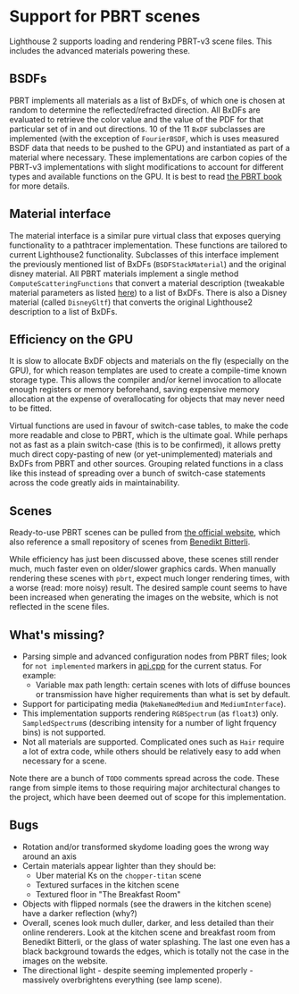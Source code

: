 # Support for PBRT scenes
Lighthouse 2 supports loading and rendering PBRT-v3 scene files. This includes the advanced materials powering these.

## BSDFs
PBRT implements all materials as a list of BxDFs, of which one is chosen at random to determine the reflected/refracted direction. All BxDFs are evaluated to retrieve the color value and the value of the PDF for that particular set of in and out directions.
10 of the 11 `BxDF` subclasses are implemented (with the exception of `FourierBSDF`, which is uses measured BSDF data that needs to be pushed to the GPU) and instantiated as part of a material where necessary. These implementations are carbon copies of the PBRT-v3 implementations with slight modifications to account for different types and available functions on the GPU. It is best to read [the PBRT book](http://www.pbr-book.org/3ed-2018/Reflection_Models/Basic_Interface.html) for more details.

## Material interface
The material interface is a similar pure virtual class that exposes querying functionality to a pathtracer implementation. These functions are tailored to current Lighthouse2 functionality. Subclasses of this interface implement the previously mentioned list of BxDFs (`BSDFStackMaterial`) and the original disney material. All PBRT materials implement a single method `ComputeScatteringFunctions` that convert a material description (tweakable material parameters as listed [here](https://www.pbrt.org/fileformat-v3.html#materials)) to a list of BxDFs.
There is also a Disney material (called `DisneyGltf`) that converts the original Lighthouse2 description to a list of BxDFs.

## Efficiency on the GPU
It is slow to allocate BxDF objects and materials on the fly (especially on the GPU), for which reason templates are used to create a compile-time known storage type. This allows the compiler and/or kernel invocation to allocate enough registers or memory beforehand, saving expensive memory allocation at the expense of overallocating for objects that may never need to be fitted.

Virtual functions are used in favour of switch-case tables, to make the code more readable and close to PBRT, which is the ultimate goal. While perhaps not as fast as a plain switch-case (this is to be confirmed), it allows pretty much direct copy-pasting of new (or yet-unimplemented) materials and BxDFs from PBRT and other sources. Grouping related functions in a class like this instead of spreading over a bunch of switch-case statements across the code greatly aids in maintainability.

## Scenes
Ready-to-use PBRT scenes can be pulled from [the official website](https://pbrt.org/scenes-v3.html), which also reference a small repository of scenes from [Benedikt Bitterli](https://benedikt-bitterli.me/resources/).

While efficiency has just been discussed above, these scenes still render much, much faster even on older/slower graphics cards. When manually rendering these scenes with `pbrt`, expect much longer rendering times, with a worse (read: more noisy) result. The desired sample count seems to have been increased when generating the images on the website, which is not reflected in the scene files.

## What's missing?
- Parsing simple and advanced configuration nodes from PBRT files; look for `not implemented` markers in [api.cpp](../lib/RenderSystem/materials/pbrt/api.cpp) for the current status.
  For example:
  - Variable max path length: certain scenes with lots of diffuse bounces or transmission have higher requirements than what is set by default.
- Support for participating media (`MakeNamedMedium` and `MediumInterface`).
- This implementation supports rendering `RGBSpectrum` (as `float3`) only. `SampledSpectrum`s (describing intensity for a number of light frquency bins) is not supported.
- Not all materials are supported. Complicated ones such as `Hair` require a lot of extra code, while others should be relatively easy to add when necessary for a scene.

Note there are a bunch of `TODO` comments spread across the code. These range from simple items to those requiring major architectural changes to the project, which have been deemed out of scope for this implementation.

## Bugs
- Rotation and/or transformed skydome loading goes the wrong way around an axis
- Certain materials appear lighter than they should be:
  - Uber material Ks on the `chopper-titan` scene
  - Textured surfaces in the kitchen scene
  - Textured floor in "The Breakfast Room"
- Objects with flipped normals (see the drawers in the kitchen scene) have a darker reflection (why?)
- Overall, scenes look much duller, darker, and less detailed than their online renderers. Look at the kitchen scene and breakfast room from Benedikt Bitterli, or the glass of water splashing. The last one even has a black background towards the edges, which is totally not the case in the images on the website.
- The directional light - despite seeming implemented properly - massively overbrightens everything (see lamp scene).
